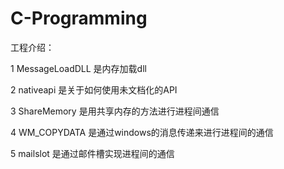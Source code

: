 # C-Programming
工程介绍：

1 MessageLoadDLL  是内存加载dll

2 nativeapi 是关于如何使用未文档化的API

3 ShareMemory  是用共享内存的方法进行进程间通信

4 WM_COPYDATA  是通过windows的消息传递来进行进程间的通信

5 mailslot 是通过邮件槽实现进程间的通信
